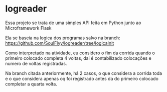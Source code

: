 # logreader
Essa projeto se trata de uma simples API feita em Python junto ao Microframework Flask

Ela se baseia na logica dos programas salvo na branch:
https://github.com/SoulFlyy/logreader/tree/logicaInit

Como interpretado na atividade, eu considero o fim da corrida quando o primeiro colocado completa 4 voltas, dai é contabilizado colocações e numero de voltas registradas.

Na branch citada anteriormente, há 2 casos, o que considera a corrida toda e o que considera apenas oq foi registrado antes da do primeiro colocado completar a quarta volta.
